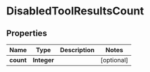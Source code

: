 
# DisabledToolResultsCount

## Properties
Name | Type | Description | Notes
------------ | ------------- | ------------- | -------------
**count** | **Integer** |  |  [optional]



